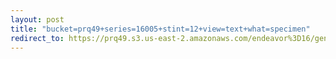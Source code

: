 ```yaml
---
layout: post
title: "bucket=prq49+series=16005+stint=12+view=text+what=specimen"
redirect_to: https://prq49.s3.us-east-2.amazonaws.com/endeavor%3D16/genomes/stage%3D0%2Bwhat%3Dgenerated/stint%3D12/series%3D16005/a%3Dgenome%2Bcriteria%3Dabundance%2Bmorph%3Dwildtype%2Bproc%3D0%2Bseries%3D16005%2Bstint%3D12%2Bthread%3D0%2Bvariation%3Dmaster%2Bext%3D.json.gz
---
```

